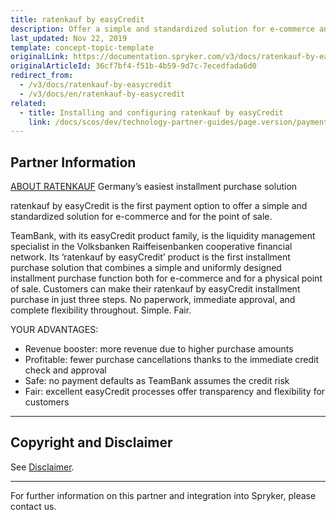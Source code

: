 ```yaml
---
title: ratenkauf by easyCredit
description: Offer a simple and standardized solution for e-commerce and for the point of sale by integrating ratenkauf by easyCredit into the Spryker Commerce OS.
last_updated: Nov 22, 2019
template: concept-topic-template
originalLink: https://documentation.spryker.com/v3/docs/ratenkauf-by-easycredit
originalArticleId: 36cf7bf4-f51b-4b59-9d7c-7ecedfada6d0
redirect_from:
  - /v3/docs/ratenkauf-by-easycredit
  - /v3/docs/en/ratenkauf-by-easycredit
related:
  - title: Installing and configuring ratenkauf by easyCredit
    link: /docs/scos/dev/technology-partner-guides/page.version/payment-partners/ratenkauf-by-easycredit/installing-and-configuring-ratenkauf-by-easycredit.html
---
```


## Partner Information
[ABOUT RATENKAUF](https://www.easycredit-ratenkauf.de/)
Germany’s easiest installment purchase solution

ratenkauf by easyCredit is the first payment option to offer a simple and standardized solution for e-commerce and for the point of sale.

TeamBank, with its easyCredit product family, is the liquidity management specialist in the Volksbanken Raiffeisenbanken cooperative financial network. Its ‘ratenkauf by easyCredit’ product is the first installment purchase solution that combines a simple and uniformly designed installment purchase function both for e-commerce and for a physical point of sale. Customers can make their ratenkauf by easyCredit installment purchase in just three steps. No paperwork, immediate approval, and complete flexibility throughout. Simple. Fair.

YOUR ADVANTAGES:

* Revenue booster: more revenue due to higher purchase amounts
* Profitable: fewer purchase cancellations thanks to the immediate credit check and approval
* Safe: no payment defaults as TeamBank assumes the credit risk
* Fair: excellent easyCredit processes offer transparency and flexibility for customers

---

## Copyright and Disclaimer

See [Disclaimer](https://github.com/spryker/spryker-documentation).

---
For further information on this partner and integration into Spryker, please contact us.

<div class="hubspot-forms hubspot-forms--docs">
<div class="hubspot-form" id="hubspot-partners-1">
            <div class="script-embed" data-code="
                                            hbspt.forms.create({
				                                portalId: '2770802',
				                                formId: '163e11fb-e833-4638-86ae-a2ca4b929a41',
              	                                onFormReady: function() {
              		                                const hbsptInit = new CustomEvent('hbsptInit', {bubbles: true});
              		                                document.querySelector('#hubspot-partners-1').dispatchEvent(hbsptInit);
              	                                }
				                            });
            "></div>
</div>
</div>
